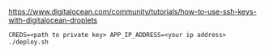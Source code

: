 https://www.digitalocean.com/community/tutorials/how-to-use-ssh-keys-with-digitalocean-droplets

`CREDS=<path to private key> APP_IP_ADDRESS=<your ip address> ./deploy.sh`
